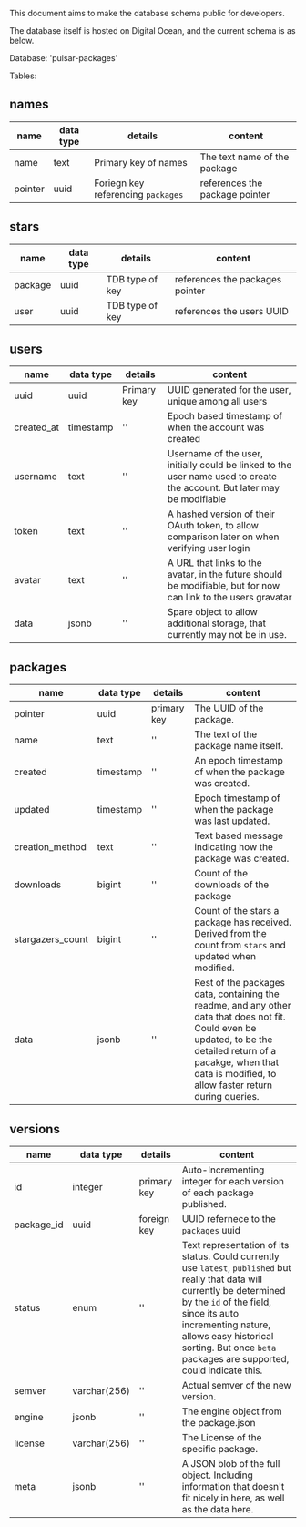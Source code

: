 This document aims to make the database schema public for developers.

The database itself is hosted on Digital Ocean, and the current schema is as below.

Database: 'pulsar-packages'

Tables:

## names 

| name | data type | details | content |
| --- | --- | --- | --- |
| name | text | Primary key of names | The text name of the package |
| pointer | uuid | Foriegn key referencing `packages` | references the package pointer |

## stars 

| name | data type | details | content |
| --- | --- | --- | --- |
| package | uuid | TDB type of key | references the packages pointer |
| user | uuid | TDB type of key | references the users UUID |

## users 

| name | data type | details | content |
| --- | --- | --- | --- |
| uuid | uuid | Primary key | UUID generated for the user, unique among all users |
| created_at | timestamp | '' | Epoch based timestamp of when the account was created |
| username | text | '' | Username of the user, initially could be linked to the user name used to create the account. But later may be modifiable |
| token | text | '' | A hashed version of their OAuth token, to allow comparison later on when verifying user login |
| avatar | text | '' | A URL that links to the avatar, in the future should be modifiable, but for now can link to the users gravatar |
| data | jsonb | '' | Spare object to allow additional storage, that currently may not be in use. |

## packages 

| name | data type | details | content |
| --- | --- | --- | --- |
| pointer | uuid | primary key | The UUID of the package. |
| name | text | '' | The text of the package name itself. |
| created | timestamp | '' | An epoch timestamp of when the package was created. | 
| updated | timestamp | '' | Epoch timestamp of when the package was last updated. |
| creation_method | text | '' | Text based message indicating how the package was created. |
| downloads | bigint | '' | Count of the downloads of the package |
| stargazers_count | bigint | '' | Count of the stars a package has received. Derived from the count from `stars` and updated when modified. |
| data | jsonb | '' | Rest of the packages data, containing the readme, and any other data that does not fit. Could even be updated, to be the detailed return of a pacakge, when that data is modified, to allow faster return during queries. |

## versions 

| name | data type | details | content |
| --- | --- | --- | --- |
| id | integer | primary key | Auto-Incrementing integer for each version of each package published. |
| package_id | uuid | foreign key  | UUID refernece to the `packages` uuid |
| status | enum | '' | Text representation of its status. Could currently use `latest`, `published` but really that data will currently be determined by the `id` of the field, since its auto incrementing nature, allows easy historical sorting. But once `beta` packages are supported, could indicate this. |
| semver | varchar(256) | '' | Actual semver of the new version. | 
| engine | jsonb | '' | The engine object from the package.json |
| license | varchar(256) | '' | The License of the specific package. |
| meta | jsonb | '' | A JSON blob of the full object. Including information that doesn't fit nicely in here, as well as the data here. |
